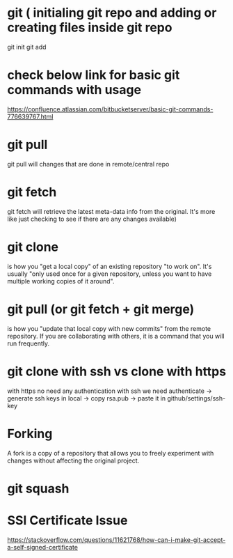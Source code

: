 # git ( initialing git repo and adding or creating files inside git repo
git init
git add <filename>
  
# check below link for basic git commands with usage
  
https://confluence.atlassian.com/bitbucketserver/basic-git-commands-776639767.html

# git pull
git pull will changes that are done in remote/central repo

# git fetch
git fetch will retrieve the latest meta-data info from the original. It's more like just checking to see if there are any changes available)

# git clone 
is how you "get a local copy" of an existing repository "to work on". 
It's usually "only used once for a given repository, unless you want to have multiple working copies of it around".

# git pull (or git fetch + git merge) 
is how you "update that local copy with new commits" from the remote repository. If you are collaborating with others, it is a command that you will run frequently.

# git clone with ssh vs clone with https
with https no need any authentication
with ssh we need authenticate -> generate ssh keys in local -> copy rsa.pub -> paste it in github/settings/ssh-key

# Forking
A fork is a copy of a repository that allows you to freely experiment with changes without affecting the original project.

# git squash

# SSl Certificate Issue
https://stackoverflow.com/questions/11621768/how-can-i-make-git-accept-a-self-signed-certificate
